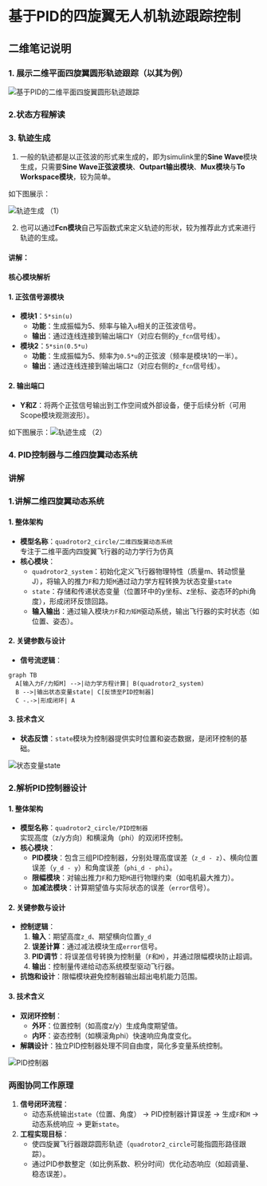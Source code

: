 

# 基于PID的四旋翼无人机轨迹跟踪控制

## 二维笔记说明

 ### 1. 展示二维平面四旋翼圆形轨迹跟踪（以其为例）
 ![基于PID的二维平面四旋翼圆形轨迹跟踪](/imgs/2025-04-29/2zgJqCdRNayZgQQu.png "基于PID的二维平面四旋翼圆形轨迹跟踪")

### 2.状态方程解读


### 3. 轨迹生成

1. 一般的轨迹都是以正弦波的形式来生成的，即为simulink里的**Sine Wave**模块生成，只需要**Sine Wave正弦波模块**、**Outpart输出模块**、**Mux模块**与**To Workspace模块**，较为简单。

如下图展示：

![轨迹生成 （1）](/imgs/2025-04-29/pFWBZW8TqOlMpRLl.png "轨迹生成 （1）")

2. 也可以通过**Fcn模块**自己写函数式来定义轨迹的形状，较为推荐此方式来进行轨迹的生成。

#### ​讲解： 
 
#### **核心模块解析**

#### ​**1. 正弦信号源模块**

-   ​**模块1**：`5*sin(u)`
    -   ​**功能**：生成振幅为5、频率与输入`u`相关的正弦波信号。
    -   ​**输出**：通过连线连接到输出端口`Y`（对应右侧的`y_fcn`信号线）。
-   ​**模块2**：`5*sin(0.5*u)`
    -   ​**功能**：生成振幅为5、频率为`0.5*u`的正弦波（频率是模块1的一半）。
    -   ​**输出**：通过连线连接到输出端口`Z`（对应右侧的`z_fcn`信号线）。

#### ​**2. 输出端口**

-   ​**Y和Z**：将两个正弦信号输出到工作空间或外部设备，便于后续分析（可用Scope模块观测波形）。

如下图展示：![轨迹生成 （2）](/imgs/2025-04-29/z0ECQc1znVrJvRlf.png "轨迹生成 （2）")

### 4. PID控制器与二维四旋翼动态系统

### **讲解**

### 1.讲解**二维四旋翼动态系统**

#### **1. 整体架构**

-   ​**模型名称**：`quadrotor2_circle/二维四旋翼动态系统`  
    专注于二维平面内四旋翼飞行器的动力学行为仿真
-   ​**核心模块**：
    -   ​`quadrotor2_system`：初始化定义飞行器物理特性（质量m、转动惯量J），将输入的推力`F`和力矩`M`通过动力学方程转换为状态变量`state` 
    -   ​`state`：存储和传递状态变量（位置环中的y坐标、z坐标、姿态环的phi角度），形成闭环反馈回路。
    -   ​**输入输出**：通过输入模块`力F`和`力矩M`驱动系统，输出飞行器的实时状态（如位置、姿态）。

#### ​**2. 关键参数与设计**

-   ​**信号流逻辑**：
  ```mermaid
graph TB
    A[输入力F/力矩M] -->|动力学方程计算| B(quadrotor2_system)
    B -->|输出状态变量state| C[反馈至PID控制器]
    C -.->|形成闭环| A
```

#### ​**3. 技术含义**

-   ​**状态反馈**：`state`模块为控制器提供实时位置和姿态数据，是闭环控制的基础。


![状态变量state](/imgs/2025-04-29/7dZkCcUQ3FJglUzR.png "状态变量state")

### 2.解析**PID控制器设计**

#### **1. 整体架构**

-   ​**模型名称**：`quadrotor2_circle/PID控制器`  
    实现高度（z/y方向）和横滚角（phi）的双闭环控制。
-   ​**核心模块**：
    -   ​**PID模块**：包含三组PID控制器，分别处理高度误差（`z_d - z`）、横向位置误差（`y_d - y`）和角度误差（`phi_d - phi`）。
    -   ​**限幅模块**：对输出推力`F`和力矩`M`进行物理约束（如电机最大推力）。
    -   ​**加减法模块**：计算期望值与实际状态的误差（`error`信号）。

#### ​**2. 关键参数与设计**

-   ​**控制逻辑**：
    1.  ​**输入**：期望高度`z_d`、期望横向位置`y_d`
    2.  ​**误差计算**：通过减法模块生成`error`信号。
    3.  ​**PID调节**：将误差信号转换为控制量（`F`和`M`），并通过限幅模块防止超调。
    4.  ​**输出**：控制量传递给动态系统模型驱动飞行器。
-   ​**抗饱和设计**：限幅模块避免控制器输出超出电机能力范围。

#### ​**3. 技术含义**

-   ​**双闭环控制**：
    -   ​**外环**：位置控制（如高度z/y）生成角度期望值。
    -   ​**内环**：姿态控制（如横滚角phi）快速响应角度变化。
-   ​**解耦设计**：独立PID控制器处理不同自由度，简化多变量系统控制。

![PID控制器](/imgs/2025-04-29/mieRgVuCIm2K7Tda.png "PID控制器")

### **两图协同工作原理**

1.  ​**信号闭环流程**：
    -   动态系统输出`state`（位置、角度） → PID控制器计算误差 → 生成`F`和`M` → 动态系统响应 → 更新`state`。
2.  ​**工程实现目标**：
    -   使四旋翼飞行器跟踪圆形轨迹（`quadrotor2_circle`可能指圆形路径跟踪）。
    -   通过PID参数整定（如比例系数、积分时间）优化动态响应（如超调量、稳态误差）。

<!--stackedit_data:
eyJoaXN0b3J5IjpbLTExMzgyOTU5OTUsMTQ1MDc0NjgwMiwxMT
c2NzI0NTI1LDE3MjU2NDc5MTQsLTEwMzc4NDY1MTIsMTUxNTU5
OTk3NywxMzUwOTQyNzc5LDQ5MjAwMTQ0NywtMTI1ODIxNzQ0NS
wzMzExMTg3ODYsLTE1NjI1Mzc1OTYsMTAzNTA4MTU5NywtNTIy
NzY5MjEwLC02MzE3NTI3MzUsNDQwOTA1NjE5XX0=
-->